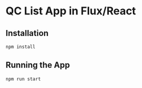 # QC List App in Flux/React

## Installation

```
npm install
```

## Running the App

```
npm run start
```
